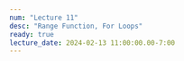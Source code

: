 ```yaml
---
num: "Lecture 11"
desc: "Range Function, For Loops"
ready: true
lecture_date: 2024-02-13 11:00:00.00-7:00
---
```

